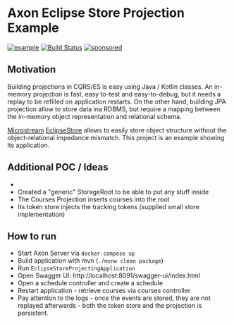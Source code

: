 # Axon Eclipse Store Projection Example

[![example](https://img.shields.io/badge/lifecycle-EXAMPLE-blue.svg)](https://github.com/holisticon#open-source-lifecycle)
[![Build Status](https://github.com/holixon/axon-eclipse-store-projection-example/workflows/Development%20branches/badge.svg)](https://github.com/holixon/axon-eclipse-store-projection-example/actions)
[![sponsored](https://img.shields.io/badge/sponsoredBy-Holisticon-RED.svg)](https://holisticon.de/)

## Motivation

Building projections in CQRS/ES is easy using Java / Kotlin classes. An in-memory projection is fast, easy to-test and easy-to-debug, but it 
needs a replay to be refilled on application restarts. On the other hand, building JPA projection allow to store data ina RDBMS, but require 
a mapping between the in-memory object representation and relational schema. 

[Microstream](https://microstream.one/) [EclipseStore](https://docs.eclipsestore.io/manual/intro/welcome.html) allows to easily store object structure without the object-relational impedance mismatch. This project is an example showing its application.

## Additional POC / Ideas
- 
- Created a "generic" StorageRoot to be able to put any stuff inside
- The Courses Projection inserts courses into the root
- Its token store injects the tracking tokens (supplied small store implementation) 

## How to run

- Start Axon Server via `docker-compose up`
- Build application with mvn (`./mvnw clean package`)
- Run `EclipseStoreProjectingApplication`
- Open Swagger UI: http://localhost:8091/swagger-ui/index.html
- Open a schedule controller and create a schedule
- Restart application - retrieve courses via courses controller
- Pay attention to the logs - once the events are stored, they are not replayed afterwards - both the token store and the projection is persistent.
